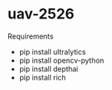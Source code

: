 # uav-2526

Requirements

- pip install ultralytics
- pip install opencv-python
- pip install depthai
- pip install rich

